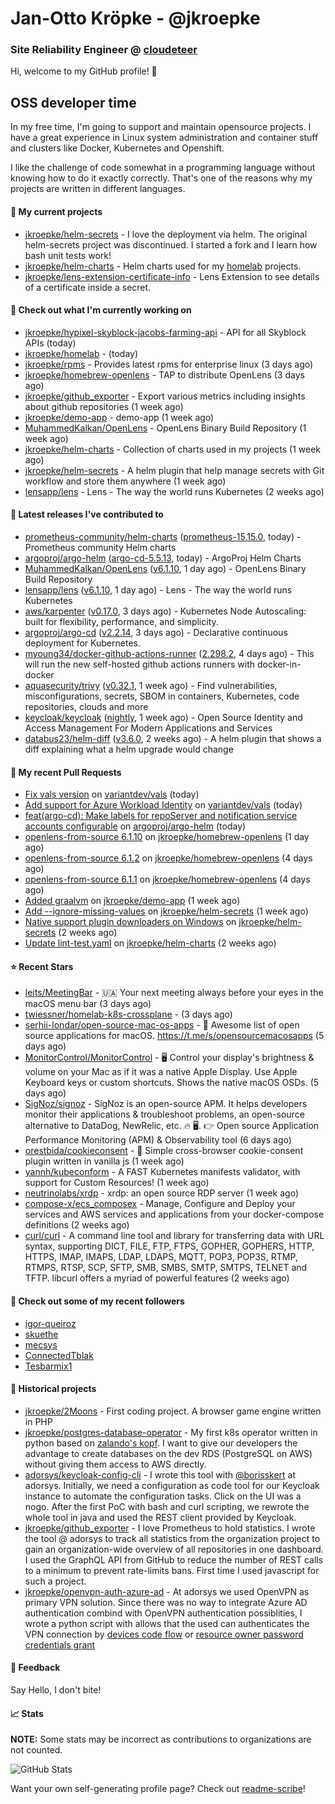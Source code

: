 # Jan-Otto Kröpke - @jkroepke
### Site Reliability Engineer @ [cloudeteer](https://github.com/adorsys)

Hi, welcome to my GitHub profile! 👋

## OSS developer time
In my free time, I'm going to support and maintain opensource projects. I have a great experience in Linux system administration and container stuff and clusters like Docker, Kubernetes and Openshift.

I like the challenge of code somewhat in a programming language without knowing how to do it exactly correctly. That's one of the reasons why my projects are written in different languages.

#### 🌱 My current projects
- [jkroepke/helm-secrets](https://github.com/jkroepke/helm-secrets) - I love the deployment via helm. The original helm-secrets project was discontinued. I started a fork and I learn how bash unit tests work!
- [jkroepke/helm-charts](https://github.com/jkroepke/helm-charts) - Helm charts used for my [homelab](https://github.com/jkroepke/homelab) projects.
- [jkroepke/lens-extension-certificate-info](https://github.com/jkroepke/lens-extension-certificate-info) - Lens Extension to see details of a certificate inside a secret.

#### 👷 Check out what I'm currently working on

- [jkroepke/hypixel-skyblock-jacobs-farming-api](https://github.com/jkroepke/hypixel-skyblock-jacobs-farming-api) - API for all Skyblock APIs (today)
- [jkroepke/homelab](https://github.com/jkroepke/homelab) -  (today)
- [jkroepke/rpms](https://github.com/jkroepke/rpms) - Provides latest rpms for enterprise linux (3 days ago)
- [jkroepke/homebrew-openlens](https://github.com/jkroepke/homebrew-openlens) - TAP to distribute OpenLens (3 days ago)
- [jkroepke/github_exporter](https://github.com/jkroepke/github_exporter) - Export various metrics including insights about github repositories (1 week ago)
- [jkroepke/demo-app](https://github.com/jkroepke/demo-app) - demo-app (1 week ago)
- [MuhammedKalkan/OpenLens](https://github.com/MuhammedKalkan/OpenLens) - OpenLens Binary Build Repository (1 week ago)
- [jkroepke/helm-charts](https://github.com/jkroepke/helm-charts) - Collection of charts used in my projects (1 week ago)
- [jkroepke/helm-secrets](https://github.com/jkroepke/helm-secrets) - A helm plugin that help manage secrets with Git workflow and store them anywhere (1 week ago)
- [lensapp/lens](https://github.com/lensapp/lens) - Lens - The way the world runs Kubernetes (2 weeks ago)

#### 🔭 Latest releases I've contributed to

- [prometheus-community/helm-charts](https://github.com/prometheus-community/helm-charts) ([prometheus-15.15.0](https://github.com/prometheus-community/helm-charts/releases/tag/prometheus-15.15.0), today) - Prometheus community Helm charts
- [argoproj/argo-helm](https://github.com/argoproj/argo-helm) ([argo-cd-5.5.13](https://github.com/argoproj/argo-helm/releases/tag/argo-cd-5.5.13), today) - ArgoProj Helm Charts
- [MuhammedKalkan/OpenLens](https://github.com/MuhammedKalkan/OpenLens) ([v6.1.10](https://github.com/MuhammedKalkan/OpenLens/releases/tag/v6.1.10), 1 day ago) - OpenLens Binary Build Repository
- [lensapp/lens](https://github.com/lensapp/lens) ([v6.1.10](https://github.com/lensapp/lens/releases/tag/v6.1.10), 1 day ago) - Lens - The way the world runs Kubernetes
- [aws/karpenter](https://github.com/aws/karpenter) ([v0.17.0](https://github.com/aws/karpenter/releases/tag/v0.17.0), 3 days ago) - Kubernetes Node Autoscaling: built for flexibility, performance, and simplicity.
- [argoproj/argo-cd](https://github.com/argoproj/argo-cd) ([v2.2.14](https://github.com/argoproj/argo-cd/releases/tag/v2.2.14), 3 days ago) - Declarative continuous deployment for Kubernetes.
- [myoung34/docker-github-actions-runner](https://github.com/myoung34/docker-github-actions-runner) ([2.298.2](https://github.com/myoung34/docker-github-actions-runner/releases/tag/2.298.2), 4 days ago) - This will run the new self-hosted github actions runners with docker-in-docker
- [aquasecurity/trivy](https://github.com/aquasecurity/trivy) ([v0.32.1](https://github.com/aquasecurity/trivy/releases/tag/v0.32.1), 1 week ago) - Find vulnerabilities, misconfigurations, secrets, SBOM in containers, Kubernetes, code repositories, clouds and more
- [keycloak/keycloak](https://github.com/keycloak/keycloak) ([nightly](https://github.com/keycloak/keycloak/releases/tag/nightly), 1 week ago) - Open Source Identity and Access Management For Modern Applications and Services
- [databus23/helm-diff](https://github.com/databus23/helm-diff) ([v3.6.0](https://github.com/databus23/helm-diff/releases/tag/v3.6.0), 2 weeks ago) - A helm plugin that shows a diff explaining what a helm upgrade would change

#### 🔨 My recent Pull Requests

- [Fix vals version](https://github.com/variantdev/vals/pull/103) on [variantdev/vals](https://github.com/variantdev/vals) (today)
- [Add support for Azure Workload Identity](https://github.com/variantdev/vals/pull/102) on [variantdev/vals](https://github.com/variantdev/vals) (today)
- [feat(argo-cd): Make labels for repoServer and notification service accounts configurable](https://github.com/argoproj/argo-helm/pull/1527) on [argoproj/argo-helm](https://github.com/argoproj/argo-helm) (today)
- [openlens-from-source 6.1.10](https://github.com/jkroepke/homebrew-openlens/pull/14) on [jkroepke/homebrew-openlens](https://github.com/jkroepke/homebrew-openlens) (1 day ago)
- [openlens-from-source 6.1.2](https://github.com/jkroepke/homebrew-openlens/pull/13) on [jkroepke/homebrew-openlens](https://github.com/jkroepke/homebrew-openlens) (4 days ago)
- [openlens-from-source 6.1.1](https://github.com/jkroepke/homebrew-openlens/pull/11) on [jkroepke/homebrew-openlens](https://github.com/jkroepke/homebrew-openlens) (4 days ago)
- [Added graalvm](https://github.com/jkroepke/demo-app/pull/12) on [jkroepke/demo-app](https://github.com/jkroepke/demo-app) (1 week ago)
- [Add --ignore-missing-values](https://github.com/jkroepke/helm-secrets/pull/277) on [jkroepke/helm-secrets](https://github.com/jkroepke/helm-secrets) (1 week ago)
- [Native support plugin downloaders on Windows](https://github.com/jkroepke/helm-secrets/pull/275) on [jkroepke/helm-secrets](https://github.com/jkroepke/helm-secrets) (2 weeks ago)
- [Update lint-test.yaml](https://github.com/jkroepke/helm-charts/pull/20) on [jkroepke/helm-charts](https://github.com/jkroepke/helm-charts) (2 weeks ago)

#### ⭐ Recent Stars

- [leits/MeetingBar](https://github.com/leits/MeetingBar) - 🇺🇦 Your next meeting always before your eyes in the macOS menu bar (3 days ago)
- [twiessner/homelab-k8s-crossplane](https://github.com/twiessner/homelab-k8s-crossplane) -  (3 days ago)
- [serhii-londar/open-source-mac-os-apps](https://github.com/serhii-londar/open-source-mac-os-apps) - 🚀 Awesome list of open source applications for macOS. https://t.me/s/opensourcemacosapps (5 days ago)
- [MonitorControl/MonitorControl](https://github.com/MonitorControl/MonitorControl) - 🖥 Control your display&#39;s brightness &amp; volume on your Mac as if it was a native Apple Display. Use Apple Keyboard keys or custom shortcuts. Shows the native macOS OSDs. (5 days ago)
- [SigNoz/signoz](https://github.com/SigNoz/signoz) - SigNoz is an open-source APM. It helps developers monitor their applications &amp; troubleshoot problems, an open-source alternative to DataDog, NewRelic, etc. 🔥 🖥.   👉  Open source Application Performance Monitoring (APM) &amp; Observability tool (6 days ago)
- [orestbida/cookieconsent](https://github.com/orestbida/cookieconsent) - :cookie: Simple cross-browser cookie-consent plugin written in vanilla js (1 week ago)
- [yannh/kubeconform](https://github.com/yannh/kubeconform) - A FAST Kubernetes manifests validator, with support for Custom Resources! (1 week ago)
- [neutrinolabs/xrdp](https://github.com/neutrinolabs/xrdp) - xrdp: an open source RDP server (1 week ago)
- [compose-x/ecs_composex](https://github.com/compose-x/ecs_composex) - Manage, Configure and Deploy your services and AWS services and applications from your docker-compose definitions (2 weeks ago)
- [curl/curl](https://github.com/curl/curl) - A command line tool and library for transferring data with URL syntax, supporting DICT, FILE, FTP, FTPS, GOPHER, GOPHERS, HTTP, HTTPS, IMAP, IMAPS, LDAP, LDAPS, MQTT, POP3, POP3S, RTMP, RTMPS, RTSP, SCP, SFTP, SMB, SMBS, SMTP, SMTPS, TELNET and TFTP. libcurl offers a myriad of powerful features (2 weeks ago)

#### 👯 Check out some of my recent followers

- [igor-queiroz](https://github.com/igor-queiroz)
- [skuethe](https://github.com/skuethe)
- [mecsys](https://github.com/mecsys)
- [ConnectedTblak](https://github.com/ConnectedTblak)
- [Tesbarmix1](https://github.com/Tesbarmix1)

#### 📜 Historical projects
- [jkroepke/2Moons](https://github.com/jkroepke/2Moons) - First coding project. A browser game engine written in PHP
- [jkroepke/postgres-database-operator](https://github.com/jkroepke/postgres-database-operator) - My first k8s operator written in python based on [zalando's kopf](https://github.com/zalando-incubator/kopf). I want to give our developers the advantage to create databases on the dev RDS (PostgreSQL on AWS) without giving them access to AWS directly.
- [adorsys/keycloak-config-cli](https://github.com/adorsys/keycloak-config-cli) - I wrote this tool with [@borisskert](https://github.com/borisskert) at adorsys. Initially, we need a configuration as code tool for our Keycloak instance to automate the configuration tasks. Click on the UI was a nogo. After the first PoC with bash and curl scripting, we rewrote the whole tool in java and used the REST client provided by Keycloak.
- [jkroepke/github_exporter](https://github.com/jkroepke/github_exporter) - I love Prometheus to hold statistics. I wrote the tool @ adorsys to track all statistics from the organization project to gain an organization-wide overview of all repositories in one dashboard. I used the GraphQL API from GitHub to reduce the number of REST calls to a minimum to prevent rate-limits bans. First time I used javascript for such a project.
- [jkroepke/openvpn-auth-azure-ad](https://github.com/jkroepke/openvpn-auth-azure-ad) - At adorsys we used OpenVPN as primary VPN solution. Since there was no way to integrate Azure AD authentication combind with OpenVPN authentication possiblities, I wrote a python script with allows that the used can authenticates the VPN connection by [devices code flow](https://docs.microsoft.com/en-us/azure/active-directory/develop/v2-oauth2-device-code) or [resource owner password credentials grant](https://docs.microsoft.com/en-us/azure/active-directory/develop/v2-oauth-ropc)

#### 💬 Feedback

Say Hello, I don't bite!

#### 📈 Stats

**NOTE:** Some stats may be incorrect as contributions to organizations
are not counted.

![GitHub Stats](https://github-readme-stats.vercel.app/api?username=jkroepke&count_private=false&theme=tokyonight&show_icons=true)

Want your own self-generating profile page? Check out [readme-scribe](https://github.com/muesli/readme-scribe)!
